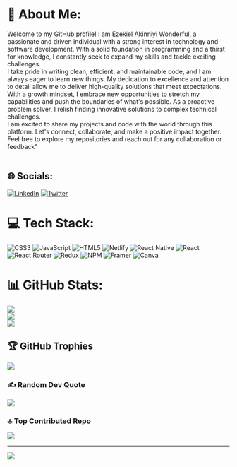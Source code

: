 # 💫 About Me:
Welcome to my GitHub profile! I am Ezekiel Akinniyi Wonderful, a passionate and driven individual with a strong interest in technology and software development. With a solid foundation in programming and a thirst for knowledge, I constantly seek to expand my skills and tackle exciting challenges.<br>
I take pride in writing clean, efficient, and maintainable code, and I am always eager to learn new things. My dedication to excellence and attention to detail allow me to deliver high-quality solutions that meet expectations.<br>
With a growth mindset, I embrace new opportunities to stretch my capabilities and push the boundaries of what's possible. As a proactive problem solver, I relish finding innovative solutions to complex technical challenges.<br>
I am excited to share my projects and code with the world through this platform. Let's connect, collaborate, and make a positive impact together. Feel free to explore my repositories and reach out for any collaboration or feedback"<br><br>


## 🌐 Socials:
[![LinkedIn](https://img.shields.io/badge/LinkedIn-%230077B5.svg?logo=linkedin&logoColor=white)](https://linkedin.com/in/ezekiel-akinniyi) [![Twitter](https://img.shields.io/badge/Twitter-%231DA1F2.svg?logo=Twitter&logoColor=white)](https://twitter.com/wonder_script) 

# 💻 Tech Stack:
![CSS3](https://img.shields.io/badge/css3-%231572B6.svg?style=for-the-badge&logo=css3&logoColor=white) ![JavaScript](https://img.shields.io/badge/javascript-%23323330.svg?style=for-the-badge&logo=javascript&logoColor=%23F7DF1E) ![HTML5](https://img.shields.io/badge/html5-%23E34F26.svg?style=for-the-badge&logo=html5&logoColor=white) ![Netlify](https://img.shields.io/badge/netlify-%23000000.svg?style=for-the-badge&logo=netlify&logoColor=#00C7B7) ![React Native](https://img.shields.io/badge/react_native-%2320232a.svg?style=for-the-badge&logo=react&logoColor=%2361DAFB) ![React](https://img.shields.io/badge/react-%2320232a.svg?style=for-the-badge&logo=react&logoColor=%2361DAFB) ![React Router](https://img.shields.io/badge/React_Router-CA4245?style=for-the-badge&logo=react-router&logoColor=white) ![Redux](https://img.shields.io/badge/redux-%23593d88.svg?style=for-the-badge&logo=redux&logoColor=white) ![NPM](https://img.shields.io/badge/NPM-%23000000.svg?style=for-the-badge&logo=npm&logoColor=white) ![Framer](https://img.shields.io/badge/Framer-black?style=for-the-badge&logo=framer&logoColor=blue) ![Canva](https://img.shields.io/badge/Canva-%2300C4CC.svg?style=for-the-badge&logo=Canva&logoColor=white)
# 📊 GitHub Stats:
![](https://github-readme-stats.vercel.app/api?username=wondersmasher&theme=react&hide_border=false&include_all_commits=true&count_private=true)<br/>
![](https://github-readme-streak-stats.herokuapp.com/?user=wondersmasher&theme=react&hide_border=false)<br/>
![](https://github-readme-stats.vercel.app/api/top-langs/?username=wondersmasher&theme=react&hide_border=false&include_all_commits=true&count_private=true&layout=compact)

## 🏆 GitHub Trophies
![](https://github-profile-trophy.vercel.app/?username=wondersmasher&theme=apprentice&no-frame=true&no-bg=true&margin-w=4)

### ✍️ Random Dev Quote
![](https://quotes-github-readme.vercel.app/api?type=horizontal&theme=radical)

### 🔝 Top Contributed Repo
![](https://github-contributor-stats.vercel.app/api?username=wondersmasher&limit=5&theme=dark&combine_all_yearly_contributions=true)

---
[![](https://visitcount.itsvg.in/api?id=wondersmasher&icon=0&color=0)](https://visitcount.itsvg.in)

<!-- Proudly created with GPRM ( https://gprm.itsvg.in ) -->
